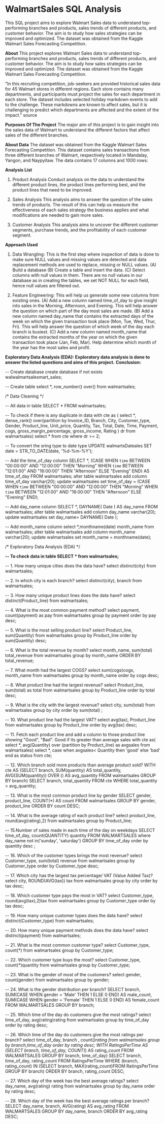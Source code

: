 # WalmartSales SQL Analysis
This SQL project aims to explore Walmart Sales data to understand top-performing branches and products, sales trends of different products, and customer behavior. The aim is to study how sales strategies can be improved and optimized. The dataset was obtained from the Kaggle Walmart Sales Forecasting Competition.


**About**
This project explores Walmart Sales data to understand top-performing branches and products, sales trends of different products, and customer behavior. The aim is to study how sales strategies can be improved and optimized. The dataset was obtained from the Kaggle Walmart Sales Forecasting Competition.

"In this recruiting competition, job-seekers are provided historical sales data for 45 Walmart stores in different regions. Each store contains many departments, and participants must project the sales for each department in each store. The dataset includes selected holiday markdown events to add to the challenge. These markdowns are known to affect sales, but it is challenging to predict which departments are affected and the extent of the impact." source

**Purposes Of The Project**
The major aim of this project is to gain insight into the sales data of Walmart to understand the different factors that affect sales of the different branches.

**About Data**
The dataset was obtained from the Kaggle Walmart Sales Forecasting Competition. This dataset contains sales transactions from three different branches of Walmart, respectively located in Mandalay, Yangon, and Naypyitaw. The data contains 17 columns and 1000 rows:

**Analysis List**
1. Product Analysis
Conduct analysis on the data to understand the different product lines, the product lines performing best, and the product lines that need to be improved.

2. Sales Analysis
This analysis aims to answer the question of the sales trends of products. The result of this can help us measure the effectiveness of each sales strategy the business applies and what modifications are needed to gain more sales.

3. Customer Analysis
This analysis aims to uncover the different customer segments, purchase trends, and the profitability of each customer segment.

**Approach Used**
1. Data Wrangling: This is the first step where inspection of data is done to make sure NULL values and missing values are detected and data replacement methods are used to replace, missing or NULL values.
(A) Build a database
(B) Create a table and insert the data.
(C) Select columns with null values in them. There are no null values in our database as in creating the tables, we set NOT NULL for each field, hence null values are filtered out.

2. Feature Engineering: This will help us generate some new columns from existing ones.
(A) Add a new column named time_of_day to give insight into sales in the Morning, Afternoon, and Evening. This will help answer the question on which part of the day most sales are made.
(B) Add a new column named day_name that contains the extracted days of the week on which the given transaction took place (Mon, Tue, Wed, Thur, Fri). This will help answer the question of which week of the day each branch is busiest.
(C) Add a new column named month_name that contains the extracted months of the year on which the given transaction took place (Jan, Feb, Mar). Help determine which month of the year has the most sales and profit.


**Exploratory Data Analysis (EDA): Exploratory data analysis is done to answer the listed questions and aims of this project.**
**Conclusion:**

-- Create database
create database if not exists walwalmartsalesmart_sales;

-- Create table
select *, row_number() over() from walmartsales;

/* Data Cleaning */

-- All data in table 
SELECT	* FROM walmartsales;

-- To check if there is any duplicate in data
with cte as (
select *, dense_rank() over(partition by Invoice_ID, Branch, City, Customer_type, Gender, Product_line, Unit_price, Quantity, Tax, Total, Date, Time, Payment, cogs, gross_margin_percentage, gross_income, Rating ) dr from walmartsales)
select * from cte where dr >= 2;

-- To convert the sring type to date type 
UPDATE walmartsDateales SET date = STR_TO_DATE(date, '%d-%m-%Y');

-- Add the time_of_day column
SELECT	*,	(CASE WHEN `time` BETWEEN "00:00:00" AND "12:00:00" THEN "Morning"  WHEN `time` BETWEEN "12:01:00" AND "16:00:00" THEN "Afternoon" ELSE "Evening"  END) AS time_of_day FROM walmartsales;
alter table walmartsales add column time_of_day varchar(20);
update walmartsales set time_of_day =	(CASE WHEN `time` BETWEEN "00:00:00" AND "12:00:00" THEN "Morning" WHEN `time` BETWEEN "12:01:00" AND "16:00:00" THEN "Afternoon" ELSE "Evening" END);

-- Add day_name column
SELECT *, DAYNAME( Date ) AS day_name FROM walmartsales;
alter table walmartsales add column day_name varchar(20);
update walmartsales set day_name= DAYNAME( Date );

-- Add month_name column
select *,monthname(date) month_name from walmartsales;
alter table walmartsales add column month_name varchar(20);
update walmartsales set month_name = monthname(date);


/* Exploratory Data Analysis (EDA) */


**-- To check data in table 
SELECT	* from walmartsales;**



-- 1. How many unique cities does the data have? 
select distinct(city) from walmartsales;

-- 2. In which city is each branch?
select distinct(city), branch from walmartsales;
 
-- 3. How many unique product lines does the data have?
select distinct(Product_line) from walmartsales;

-- 4. What is the most common payment method?
select payment, count(payment) as pay from walmartsales group by payment order by pay desc;
    
-- 5. What is the most selling product line?
select Product_line, sum(Quantity) from walmartsales group by Product_line order by sum(Quantity) desc;

-- 6. What is the total revenue by month?
select month_name, sum(total) total_revenue from walmartsales group by month_name ORDER BY total_revenue;

-- 7. What month had the largest COGS? 
select sum(cogs)cogs, month_name from walmartsales group by month_name order by cogs desc;

-- 8. What product line had the largest revenue?
select Product_line, sum(total) as total from walmartsales group by Product_line order by total desc;

-- 9. What is the city with the largest revenue? 
select city, sum(total) from walmartsales group by city order by sum(total) ;

-- 10. What product line had the largest VAT?
select avg(tax), Product_line from walmartsales group by Product_line order by avg(tax) desc;

-- 11. Fetch each product line and add a column to those product line showing "Good", "Bad". Good if its greater than average sales
with cte as( select *, avg(Quantity) over (partition by Product_line) as avgsales from walmartsales) 
select *, case when avgsales< Quantity then 'good' else 'bad' end  as status from cte;

-- 12. Which branch sold more products than average product sold?
WITH cte AS (SELECT branch, SUM(quantity) AS total_quantity, AVG(SUM(quantity)) OVER () AS avg_quantity FROM walmartsales GROUP BY branch)
SELECT branch, total_quantity FROM cte WHERE total_quantity > avg_quantity;

-- 13. What is the most common product line by gender
SELECT gender, product_line, COUNT(*) AS count FROM walmartsales GROUP BY gender, product_line ORDER BY count DESC;

-- 14. What is the average rating of each product line?
select product_line, round(avg(rating),2) from walmartsales group by Product_line;

-- 15.Number of sales made in each time of the day on weekdays
SELECT time_of_day, count(QUANTITY) quantity FROM WALMARTSALES where day_name not in('sunday', 'saturday') GROUP BY time_of_day order by quantity desc ;

-- 16. Which of the customer types brings the most revenue?
select Customer_type, sum(total) revenue from walmartsales group by Customer_type order by Customer_type desc;

-- 17. Which city has the largest tax percentage/ VAT (Value Added Tax)?
select city, ROUND(AVG(tax)) tax from walmartsales group by city order by tax desc;

-- 18. Which customer type pays the most in VAT?
select Customer_type, round(avg(tax),2)tax from walmartsales group by Customer_type order by tax desc;

-- 19. How many unique customer types does the data have?
select distinct(Customer_type) from walmartsales;

-- 20. How many unique payment methods does the data have?
select distinct(payment) from walmartsales;

-- 21. What is the most common customer type?
select Customer_type, count(*) from walmartsales group by Customer_type;

-- 22. Which customer type buys the most?
select Customer_type, count(*)quantity from walmartsales group by Customer_type;

-- 23. What is the gender of most of the customers?
select gender, count(gender) from walmartsales group by gender;

-- 24. What is the gender distribution per branch?
SELECT branch, 
    SUM(CASE WHEN gender = 'Male' THEN 1 ELSE 0 END) AS male_count,
    SUM(CASE WHEN gender = 'Female' THEN 1 ELSE 0 END) AS female_count
FROM WALMARTSALES GROUP BY branch;

-- 25. Which time of the day do customers give the most ratings?
select time_of_day, avg(rating)rating from walmartsales group by time_of_day order by rating desc;

-- 26. Which time of the day do customers give the most ratings per branch?
select time_of_day, branch , count(*)rating from walmartsales group by branch,time_of_day order by rating desc;
WITH RatingsPerTime AS (SELECT branch, time_of_day, COUNT(*) AS rating_count FROM WALMARTSALES GROUP BY branch, time_of_day)
SELECT branch, time_of_day, rating_count FROM RatingsPerTime WHERE (branch, rating_count) IN (SELECT branch, MAX(rating_count)FROM RatingsPerTime GROUP BY branch) ORDER BY branch, rating_count DESC;

-- 27. Which day of the week has the best average ratings?
select day_name, avg(rating) rating from walmartsales group by day_name order by rating desc;

-- 28. Which day of the week has the best average ratings per branch?
SELECT day_name, branch, AVG(rating) AS avg_rating FROM WALMARTSALES GROUP BY day_name, branch ORDER BY avg_rating DESC;



